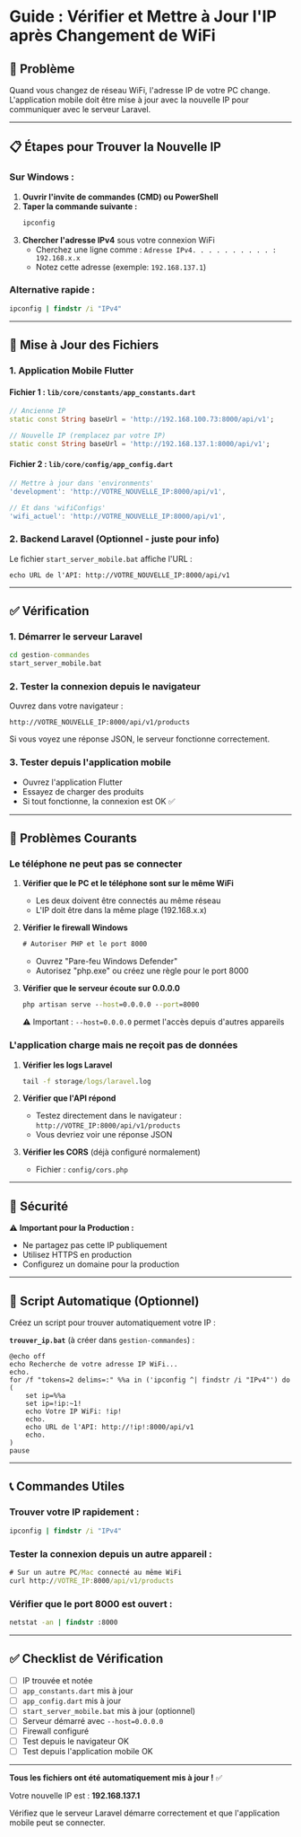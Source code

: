 # Guide : Vérifier et Mettre à Jour l'IP après Changement de WiFi

## 🔄 Problème
Quand vous changez de réseau WiFi, l'adresse IP de votre PC change. L'application mobile doit être mise à jour avec la nouvelle IP pour communiquer avec le serveur Laravel.

---

## 📋 Étapes pour Trouver la Nouvelle IP

### Sur Windows :

1. **Ouvrir l'invite de commandes (CMD) ou PowerShell**
2. **Taper la commande suivante :**
   ```cmd
   ipconfig
   ```
3. **Chercher l'adresse IPv4** sous votre connexion WiFi
   - Cherchez une ligne comme : `Adresse IPv4. . . . . . . . . . : 192.168.x.x`
   - Notez cette adresse (exemple: `192.168.137.1`)

### Alternative rapide :
```cmd
ipconfig | findstr /i "IPv4"
```

---

## 🔧 Mise à Jour des Fichiers

### 1. **Application Mobile Flutter**

#### Fichier 1 : `lib/core/constants/app_constants.dart`
```dart
// Ancienne IP
static const String baseUrl = 'http://192.168.100.73:8000/api/v1';

// Nouvelle IP (remplacez par votre IP)
static const String baseUrl = 'http://192.168.137.1:8000/api/v1';
```

#### Fichier 2 : `lib/core/config/app_config.dart`
```dart
// Mettre à jour dans 'environments'
'development': 'http://VOTRE_NOUVELLE_IP:8000/api/v1',

// Et dans 'wifiConfigs'
'wifi_actuel': 'http://VOTRE_NOUVELLE_IP:8000/api/v1',
```

### 2. **Backend Laravel (Optionnel - juste pour info)**

Le fichier `start_server_mobile.bat` affiche l'URL :
```batch
echo URL de l'API: http://VOTRE_NOUVELLE_IP:8000/api/v1
```

---

## ✅ Vérification

### 1. **Démarrer le serveur Laravel**
```cmd
cd gestion-commandes
start_server_mobile.bat
```

### 2. **Tester la connexion depuis le navigateur**
Ouvrez dans votre navigateur :
```
http://VOTRE_NOUVELLE_IP:8000/api/v1/products
```

Si vous voyez une réponse JSON, le serveur fonctionne correctement.

### 3. **Tester depuis l'application mobile**
- Ouvrez l'application Flutter
- Essayez de charger des produits
- Si tout fonctionne, la connexion est OK ✅

---

## 🚨 Problèmes Courants

### Le téléphone ne peut pas se connecter

1. **Vérifier que le PC et le téléphone sont sur le même WiFi**
   - Les deux doivent être connectés au même réseau
   - L'IP doit être dans la même plage (192.168.x.x)

2. **Vérifier le firewall Windows**
   ```cmd
   # Autoriser PHP et le port 8000
   ```
   - Ouvrez "Pare-feu Windows Defender"
   - Autorisez "php.exe" ou créez une règle pour le port 8000

3. **Vérifier que le serveur écoute sur 0.0.0.0**
   ```cmd
   php artisan serve --host=0.0.0.0 --port=8000
   ```
   ⚠️ Important : `--host=0.0.0.0` permet l'accès depuis d'autres appareils

### L'application charge mais ne reçoit pas de données

1. **Vérifier les logs Laravel**
   ```cmd
   tail -f storage/logs/laravel.log
   ```

2. **Vérifier que l'API répond**
   - Testez directement dans le navigateur : `http://VOTRE_IP:8000/api/v1/products`
   - Vous devriez voir une réponse JSON

3. **Vérifier les CORS** (déjà configuré normalement)
   - Fichier : `config/cors.php`

---

## 🔐 Sécurité

⚠️ **Important pour la Production :**
- Ne partagez pas cette IP publiquement
- Utilisez HTTPS en production
- Configurez un domaine pour la production

---

## 📝 Script Automatique (Optionnel)

Créez un script pour trouver automatiquement votre IP :

**`trouver_ip.bat`** (à créer dans `gestion-commandes`) :
```batch
@echo off
echo Recherche de votre adresse IP WiFi...
echo.
for /f "tokens=2 delims=:" %%a in ('ipconfig ^| findstr /i "IPv4"') do (
    set ip=%%a
    set ip=!ip:~1!
    echo Votre IP WiFi: !ip!
    echo.
    echo URL de l'API: http://!ip!:8000/api/v1
    echo.
)
pause
```

---

## 📞 Commandes Utiles

### Trouver votre IP rapidement :
```cmd
ipconfig | findstr /i "IPv4"
```

### Tester la connexion depuis un autre appareil :
```cmd
# Sur un autre PC/Mac connecté au même WiFi
curl http://VOTRE_IP:8000/api/v1/products
```

### Vérifier que le port 8000 est ouvert :
```cmd
netstat -an | findstr :8000
```

---

## ✅ Checklist de Vérification

- [ ] IP trouvée et notée
- [ ] `app_constants.dart` mis à jour
- [ ] `app_config.dart` mis à jour  
- [ ] `start_server_mobile.bat` mis à jour (optionnel)
- [ ] Serveur démarré avec `--host=0.0.0.0`
- [ ] Firewall configuré
- [ ] Test depuis le navigateur OK
- [ ] Test depuis l'application mobile OK

---

**Tous les fichiers ont été automatiquement mis à jour !** ✅

Votre nouvelle IP est : **192.168.137.1**

Vérifiez que le serveur Laravel démarre correctement et que l'application mobile peut se connecter.

